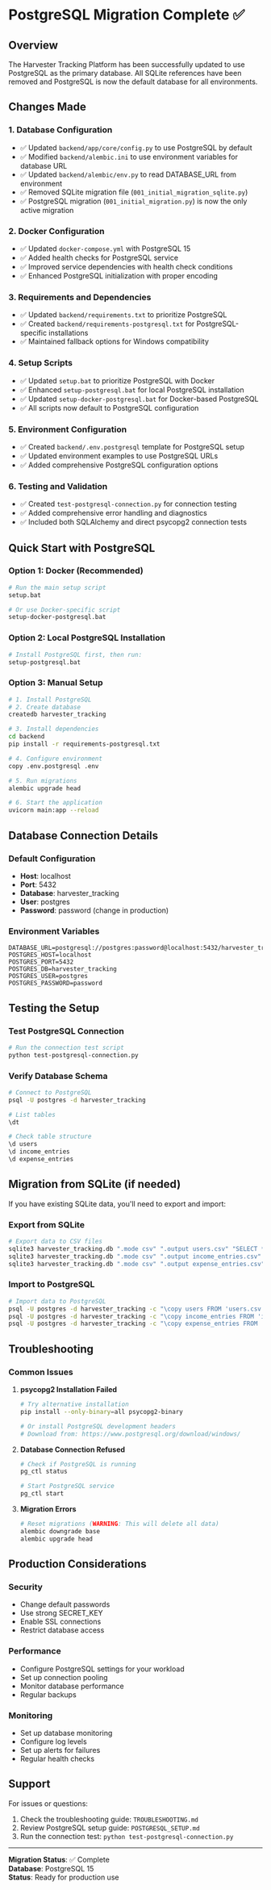 # PostgreSQL Migration Complete ✅

## Overview
The Harvester Tracking Platform has been successfully updated to use PostgreSQL as the primary database. All SQLite references have been removed and PostgreSQL is now the default database for all environments.

## Changes Made

### 1. Database Configuration
- ✅ Updated `backend/app/core/config.py` to use PostgreSQL by default
- ✅ Modified `backend/alembic.ini` to use environment variables for database URL
- ✅ Updated `backend/alembic/env.py` to read DATABASE_URL from environment
- ✅ Removed SQLite migration file (`001_initial_migration_sqlite.py`)
- ✅ PostgreSQL migration (`001_initial_migration.py`) is now the only active migration

### 2. Docker Configuration
- ✅ Updated `docker-compose.yml` with PostgreSQL 15
- ✅ Added health checks for PostgreSQL service
- ✅ Improved service dependencies with health check conditions
- ✅ Enhanced PostgreSQL initialization with proper encoding

### 3. Requirements and Dependencies
- ✅ Updated `backend/requirements.txt` to prioritize PostgreSQL
- ✅ Created `backend/requirements-postgresql.txt` for PostgreSQL-specific installations
- ✅ Maintained fallback options for Windows compatibility

### 4. Setup Scripts
- ✅ Updated `setup.bat` to prioritize PostgreSQL with Docker
- ✅ Enhanced `setup-postgresql.bat` for local PostgreSQL installation
- ✅ Updated `setup-docker-postgresql.bat` for Docker-based PostgreSQL
- ✅ All scripts now default to PostgreSQL configuration

### 5. Environment Configuration
- ✅ Created `backend/.env.postgresql` template for PostgreSQL setup
- ✅ Updated environment examples to use PostgreSQL URLs
- ✅ Added comprehensive PostgreSQL configuration options

### 6. Testing and Validation
- ✅ Created `test-postgresql-connection.py` for connection testing
- ✅ Added comprehensive error handling and diagnostics
- ✅ Included both SQLAlchemy and direct psycopg2 connection tests

## Quick Start with PostgreSQL

### Option 1: Docker (Recommended)
```bash
# Run the main setup script
setup.bat

# Or use Docker-specific script
setup-docker-postgresql.bat
```

### Option 2: Local PostgreSQL Installation
```bash
# Install PostgreSQL first, then run:
setup-postgresql.bat
```

### Option 3: Manual Setup
```bash
# 1. Install PostgreSQL
# 2. Create database
createdb harvester_tracking

# 3. Install dependencies
cd backend
pip install -r requirements-postgresql.txt

# 4. Configure environment
copy .env.postgresql .env

# 5. Run migrations
alembic upgrade head

# 6. Start the application
uvicorn main:app --reload
```

## Database Connection Details

### Default Configuration
- **Host**: localhost
- **Port**: 5432
- **Database**: harvester_tracking
- **User**: postgres
- **Password**: password (change in production)

### Environment Variables
```env
DATABASE_URL=postgresql://postgres:password@localhost:5432/harvester_tracking
POSTGRES_HOST=localhost
POSTGRES_PORT=5432
POSTGRES_DB=harvester_tracking
POSTGRES_USER=postgres
POSTGRES_PASSWORD=password
```

## Testing the Setup

### Test PostgreSQL Connection
```bash
# Run the connection test script
python test-postgresql-connection.py
```

### Verify Database Schema
```bash
# Connect to PostgreSQL
psql -U postgres -d harvester_tracking

# List tables
\dt

# Check table structure
\d users
\d income_entries
\d expense_entries
```

## Migration from SQLite (if needed)

If you have existing SQLite data, you'll need to export and import:

### Export from SQLite
```bash
# Export data to CSV files
sqlite3 harvester_tracking.db ".mode csv" ".output users.csv" "SELECT * FROM users;"
sqlite3 harvester_tracking.db ".mode csv" ".output income_entries.csv" "SELECT * FROM income_entries;"
sqlite3 harvester_tracking.db ".mode csv" ".output expense_entries.csv" "SELECT * FROM expense_entries;"
```

### Import to PostgreSQL
```bash
# Import data to PostgreSQL
psql -U postgres -d harvester_tracking -c "\copy users FROM 'users.csv' WITH CSV HEADER;"
psql -U postgres -d harvester_tracking -c "\copy income_entries FROM 'income_entries.csv' WITH CSV HEADER;"
psql -U postgres -d harvester_tracking -c "\copy expense_entries FROM 'expense_entries.csv' WITH CSV HEADER;"
```

## Troubleshooting

### Common Issues

1. **psycopg2 Installation Failed**
   ```bash
   # Try alternative installation
   pip install --only-binary=all psycopg2-binary
   
   # Or install PostgreSQL development headers
   # Download from: https://www.postgresql.org/download/windows/
   ```

2. **Database Connection Refused**
   ```bash
   # Check if PostgreSQL is running
   pg_ctl status
   
   # Start PostgreSQL service
   pg_ctl start
   ```

3. **Migration Errors**
   ```bash
   # Reset migrations (WARNING: This will delete all data)
   alembic downgrade base
   alembic upgrade head
   ```

## Production Considerations

### Security
- Change default passwords
- Use strong SECRET_KEY
- Enable SSL connections
- Restrict database access

### Performance
- Configure PostgreSQL settings for your workload
- Set up connection pooling
- Monitor database performance
- Regular backups

### Monitoring
- Set up database monitoring
- Configure log levels
- Set up alerts for failures
- Regular health checks

## Support

For issues or questions:
1. Check the troubleshooting guide: `TROUBLESHOOTING.md`
2. Review PostgreSQL setup guide: `POSTGRESQL_SETUP.md`
3. Run the connection test: `python test-postgresql-connection.py`

---

**Migration Status**: ✅ Complete  
**Database**: PostgreSQL 15  
**Status**: Ready for production use
